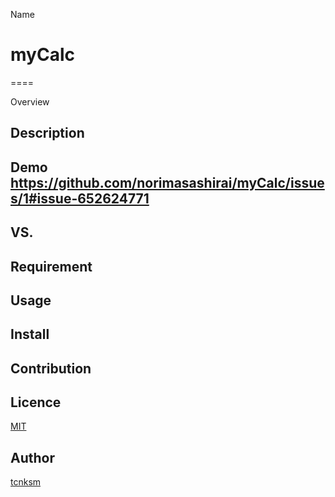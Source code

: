 Name
# myCalc
====

Overview

## Description

## Demo https://github.com/norimasashirai/myCalc/issues/1#issue-652624771

## VS. 

## Requirement

## Usage

## Install

## Contribution

## Licence

[MIT](https://github.com/tcnksm/tool/blob/master/LICENCE)

## Author

[tcnksm](https://github.com/tcnksm)
